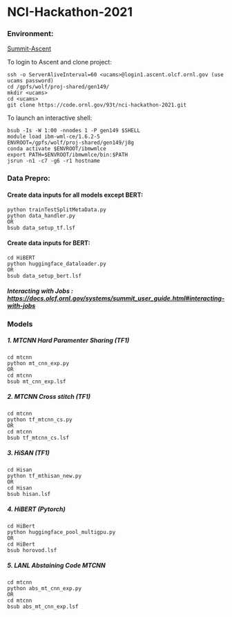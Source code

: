 # NCI-Hackathon-2021

### Environment: 
 [Summit-Ascent](https://docs.olcf.ornl.gov/systems/summit_user_guide.html#training-system-ascent)  

To login to Ascent and clone project:
```
ssh -o ServerAliveInterval=60 <ucams>@login1.ascent.olcf.ornl.gov (use ucams password)
cd /gpfs/wolf/proj-shared/gen149/
mkdir <ucams>
cd <ucams>
git clone https://code.ornl.gov/93t/nci-hackathon-2021.git
```

To launch an interactive shell:
```
bsub -Is -W 1:00 -nnodes 1 -P gen149 $SHELL
module load ibm-wml-ce/1.6.2-5
ENVROOT=/gpfs/wolf/proj-shared/gen149/j8g
conda activate $ENVROOT/ibmwmlce
export PATH=$ENVROOT/ibmwmlce/bin:$PATH
jsrun -n1 -c7 -g6 -r1 hostname
```

### Data Prepro: 

#### Create data inputs for all models except BERT:
    python trainTestSplitMetaData.py
    python data_handler.py
    OR
    bsub data_setup_tf.lsf
	
#### Create data inputs for BERT:
    cd HiBERT
    python huggingface_dataloader.py
    OR
    bsub data_setup_bert.lsf
##### Interacting with Jobs : https://docs.olcf.ornl.gov/systems/summit_user_guide.html#interacting-with-jobs

### Models          
##### 1. MTCNN Hard Paramenter Sharing (TF1) 
    cd mtcnn
    python mt_cnn_exp.py 
    OR
    cd mtcnn
    bsub mt_cnn_exp.lsf
##### 2. MTCNN Cross stitch (TF1)
    cd mtcnn
    python tf_mtcnn_cs.py
    OR
    cd mtcnn
    bsub tf_mtcnn_cs.lsf
##### 3. HiSAN (TF1)
    cd Hisan
    python tf_mthisan_new.py
    OR
    cd Hisan
    bsub hisan.lsf
##### 4. HiBERT (Pytorch)
    cd HiBert 
    python huggingface_pool_multigpu.py
    OR
    cd HiBert
    bsub horovod.lsf
##### 5. LANL Abstaining Code MTCNN
    cd mtcnn
    python abs_mt_cnn_exp.py 
    OR
    cd mtcnn
    bsub abs_mt_cnn_exp.lsf
